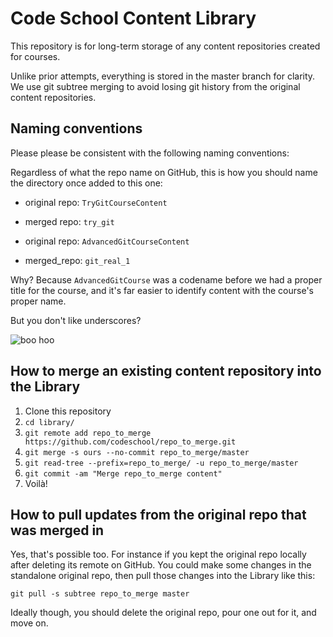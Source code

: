 # Code School Content Library

This repository is for long-term storage of any content repositories
created for courses.

Unlike prior attempts, everything is stored in the master branch for
clarity. We use git subtree merging to avoid losing git history from
the original content repositories.

## Naming conventions
Please please be consistent with the following naming conventions:

Regardless of what the repo name on GitHub, this is how you should name
the directory once added to this one:

- original repo: `TryGitCourseContent`
- merged repo: `try_git`

- original repo: `AdvancedGitCourseContent`
- merged_repo: `git_real_1`

Why? Because `AdvancedGitCourse` was a codename before we had a proper
title for the course, and it's far easier to identify content with the
course's proper name.

But you don't like underscores?

![boo hoo](http://img4.wikia.nocookie.net/__cb20140910042820/glee/images/2/2e/Boo-hoo.gif)

## How to merge an existing content repository into the Library

1. Clone this repository
2. `cd library/`
3. `git remote add repo_to_merge https://github.com/codeschool/repo_to_merge.git`
4. `git merge -s ours --no-commit repo_to_merge/master`
5. `git read-tree --prefix=repo_to_merge/ -u repo_to_merge/master`
6. `git commit -am "Merge repo_to_merge content"`
7. Voilà!

## How to pull updates from the original repo that was merged in

Yes, that's possible too. For instance if you kept the original repo
locally after deleting its remote on GitHub. You could make some changes
in the standalone original repo, then pull those changes into the Library
like this:

`git pull -s subtree repo_to_merge master`

Ideally though, you should delete the original repo, pour one out for it,
and move on.
